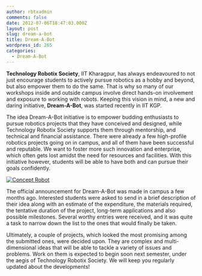 ```yaml
---
author: rbtxadmin
comments: false
date: 2012-07-06T18:47:03.000Z
layout: post
slug: dream-a-bot
title: Dream-A-Bot
wordpress_id: 265
categories:
  - Dream-A-Bot
---
```


**Technology Robotix Society**, IIT Kharagpur, has always endeavoured to not just encourage students to actively pursue robotics as a hobby and beyond, but also empower them to do the same. That is why so many of our workshops inside and outside campus involve direct hands-on involvement and exposure to working with robots. Keeping this vision in mind, a new and daring initiative, **Dream-A-Bot**, was started recently in IIT KGP.

The idea Dream-A-Bot initiative is to empower budding enthusiasts to pursue robotics projects that they have conceived and designed, while Technology Robotix Society supports them through mentorship, and technical and financial assistance. There were already a few high-profile robotics projects going on in campus, and all of them have been successful and reputable. We want to foster more such innovation and enterprise, which often gets lost amidst the need for resources and facilities. With this initiative however, students will be able to have both and can pursue their goals confidently.

[![Concept Robot](http://robotix.in/blog/wp-content/uploads/2012/07/HoalohaRobotics_Concept_Robot1.jpg)](http://robotix.in/blog/wp-content/uploads/2012/07/HoalohaRobotics_Concept_Robot1.jpg)

The official announcement for Dream-A-Bot was made in campus a few months ago. Interested students were asked to send in a brief description of their idea along with an estimate of the expenditure, the materials required, the tentative duration of the project, long-term applications and also possible milestones. Several worthy entries were received, and it was quite a task to narrow down the list to the ones that would finally be taken.

Ultimately, a couple of projects, which looked the most promising among the submitted ones, were decided upon. They are complex and multi-dimensional ideas that will be able to tackle a variety of issues and problems. Work on them is expected to begin soon next semester, under the aegis of Technology Robotix Society. We will keep you regularly updated about the developments!
